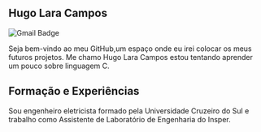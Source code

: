 ## Hugo Lara Campos


![Gmail Badge](https://img.shields.io/badge/-camposhugo029@gmail.com-c71610?style=flat-square&logo=Gmail&logoColor=white&link=mailto:marcelocm1995@gmail.com)

Seja bem-vindo ao meu GitHub,um espaço onde eu irei colocar os meus futuros projetos. Me chamo Hugo Lara Campos estou tentando aprender um pouco sobre linguagem C.

## Formação e Experiências

Sou engenheiro eletricista formado pela Universidade Cruzeiro do Sul e trabalho como Assistente de Laboratório de Engenharia do Insper.


